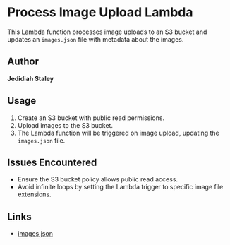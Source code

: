 # Process Image Upload Lambda

This Lambda function processes image uploads to an S3 bucket and updates an `images.json` file with metadata about the images.

## Author

**Jedidiah Staley**

## Usage
1. Create an S3 bucket with public read permissions.
2. Upload images to the S3 bucket.
3. The Lambda function will be triggered on image upload, updating the `images.json` file.

## Issues Encountered
- Ensure the S3 bucket policy allows public read access.
- Avoid infinite loops by setting the Lambda trigger to specific image file extensions.

## Links
- [images.json](https://s3-us-east-1.amazonaws.com/first-bucket-jed/images.json)
  
